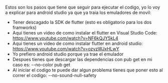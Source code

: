 Estos son los pasos que tiene que seguir para ejecutar el codigo, yo lo voy a explicar para android studio ya que ya traia los emuladores de movil:

- Tener descagado la SDK de flutter (esto es obligatorio para los dos framworks)
- Aqui tienes un video de como instalar el flutter en Visual Studio Code: https://www.youtube.com/watch?v=NF6kQJY5kL4
- Aqui tienes un video de como instalar flutter en android studio: https://www.youtube.com/watch?v=ozyzWJxHLwY
- Yo prefiero android studio porque ya trae el emulador
- Despues tienes que descargar las dependencias con pub get en mi caso es: --no-color pub get
- Al iniciar el codigo te puede dar algun problema tienes que poner esto al correr el codigo: --no-sound-null-safety